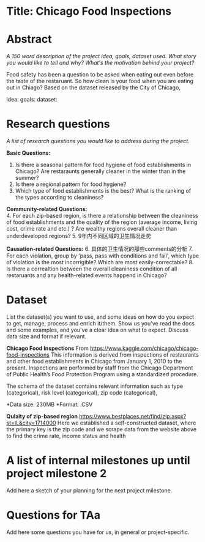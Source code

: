 # Title: Chicago Food Inspections

# Abstract
*A 150 word description of the project idea, goals, dataset used. What story you would like to tell and why? What's the motivation behind your project?*

Food safety has been a question to be asked when eating out even before the taste of the restaruant. So how clean is your food when you are eating out in Chiago? Based on the dataset released by the City of Chicago, 


idea: 
goals: 
dataset: 

# Research questions
*A list of research questions you would like to address during the project.*

**Basic Questions:**
1. Is there a seasonal pattern for food hygiene of food establishments in Chicago? Are restaraunts generally cleaner in the winter than in the summer?
2. Is there a regional pattern for food hygiene? 
3. Which type of food establishments is the best? What is the ranking of the types according to cleaniness?

**Community-related Questions:**      
4. For each zip-based region, is there a relationship between the cleaniness of food establishments and the quality of the region (average income, living cost, crime rate and etc.) ? Are wealthy regions overall cleaner than underdeveloped regions?
5. 9年内不同区域的卫生情况走势

**Causation-related Questions:**
6. 具体的卫生情况的那些comments的分析
7. For each violation, group by 'pass, pass with conditions and fail', which type of violation is the most incorrigible? Which are most easily-correctable? 
8. Is there a correaltion between the overall cleaniness condition of all restaruants and any health-related events happend in Chicago?

# Dataset
List the dataset(s) you want to use, and some ideas on how do you expect to get, manage, process and enrich it/them. Show us you've read the docs and some examples, and you've a clear idea on what to expect. Discuss data size and format if relevant.

**Chicago Food Inspections**
From https://www.kaggle.com/chicago/chicago-food-inspections
This information is derived from inspections of restaurants and other food establishments in Chicago from January 1, 2010 to the present. Inspections are performed by staff from the Chicago Department of Public Health’s Food Protection Program using a standardized procedure. 

The schema of the dataset contains relevant information such as type (categorical), risk level (categorical), zip code (categorical), 

*Data size: 230MB
*Format: .CSV

**Qulaity of zip-based region**
https://www.bestplaces.net/find/zip.aspx?st=IL&city=1714000
Here we established a self-constructed dataset, where the primary key is the zip code and we scrape data from the website above to find the crime rate, income status and health 

# A list of internal milestones up until project milestone 2
Add here a sketch of your planning for the next project milestone.

# Questions for TAa
Add here some questions you have for us, in general or project-specific.
